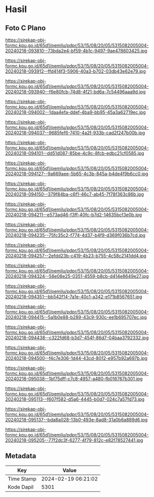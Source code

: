 # Hasil

## Foto C Plano

https://sirekap-obj-formc.kpu.go.id/65d1/pemilu/pdpr/53/15/08/20/05/5315082005004-20240218-093810--73bda2e4-bf59-4b1c-9497-9ae478603425.jpg

https://sirekap-obj-formc.kpu.go.id/65d1/pemilu/pdpr/53/15/08/20/05/5315082005004-20240218-093912--ffd414f3-5906-40a3-b702-03db43e62e79.jpg

https://sirekap-obj-formc.kpu.go.id/65d1/pemilu/pdpr/53/15/08/20/05/5315082005004-20240218-093940--f6e80fcb-74d8-4f21-bd6a-7c54496aaa9d.jpg

https://sirekap-obj-formc.kpu.go.id/65d1/pemilu/pdpr/53/15/08/20/05/5315082005004-20240218-094002--1daa4efa-ddef-4ba9-bb95-45a3a62719ec.jpg

https://sirekap-obj-formc.kpu.go.id/65d1/pemilu/pdpr/53/15/08/20/05/5315082005004-20240218-094037--9685fef6-7410-4a2f-933b-cad2f247b00b.jpg

https://sirekap-obj-formc.kpu.go.id/65d1/pemilu/pdpr/53/15/08/20/05/5315082005004-20240218-094101--dd51d087-85be-4c9c-8fcb-edbc21cf0585.jpg

https://sirekap-obj-formc.kpu.go.id/65d1/pemilu/pdpr/53/15/08/20/05/5315082005004-20240218-094127--9a669aee-5b65-4c3b-845a-b4de4f9b6cc0.jpg

https://sirekap-obj-formc.kpu.go.id/65d1/pemilu/pdpr/53/15/08/20/05/5315082005004-20240218-094150--379f84ba-c6f1-46c7-ab45-7f78f363c86b.jpg

https://sirekap-obj-formc.kpu.go.id/65d1/pemilu/pdpr/53/15/08/20/05/5315082005004-20240218-094211--e573ad46-f3ff-40fc-b7d2-14635bcf3e0b.jpg

https://sirekap-obj-formc.kpu.go.id/65d1/pemilu/pdpr/53/15/08/20/05/5315082005004-20240218-094235--75fc35c2-f774-4d37-b4f9-d369f036b7cd.jpg

https://sirekap-obj-formc.kpu.go.id/65d1/pemilu/pdpr/53/15/08/20/05/5315082005004-20240218-094257--2efdd23b-c419-4b23-b755-4c58c2141dd4.jpg

https://sirekap-obj-formc.kpu.go.id/65d1/pemilu/pdpr/53/15/08/20/05/5315082005004-20240218-094324--58e08e25-0351-4559-b8cb-d414e8649e27.jpg

https://sirekap-obj-formc.kpu.go.id/65d1/pemilu/pdpr/53/15/08/20/05/5315082005004-20240218-094351--bb542f14-7a1e-40c1-a342-e171b8567651.jpg

https://sirekap-obj-formc.kpu.go.id/65d1/pemilu/pdpr/53/15/08/20/05/5315082005004-20240218-094415--5a1b0e88-b289-43c9-930c-ee1b695707ec.jpg

https://sirekap-obj-formc.kpu.go.id/65d1/pemilu/pdpr/53/15/08/20/05/5315082005004-20240218-094438--c322fd68-b3d7-454f-86d7-04baa3792332.jpg

https://sirekap-obj-formc.kpu.go.id/65d1/pemilu/pdpr/53/15/08/20/05/5315082005004-20240218-094500--f4c7e306-1d44-43cd-8012-e957b92a697b.jpg

https://sirekap-obj-formc.kpu.go.id/65d1/pemilu/pdpr/53/15/08/20/05/5315082005004-20240218-095038--1bf75dff-c7c8-4957-a480-fb016767b301.jpg

https://sirekap-obj-formc.kpu.go.id/65d1/pemilu/pdpr/53/15/08/20/05/5315082005004-20240218-095113--f607f582-d5a6-4445-b0d7-024c7a57fd73.jpg

https://sirekap-obj-formc.kpu.go.id/65d1/pemilu/pdpr/53/15/08/20/05/5315082005004-20240218-095137--bda8a028-13b0-493e-8ad8-31a0b6a889d6.jpg

https://sirekap-obj-formc.kpu.go.id/65d1/pemilu/pdpr/53/15/08/20/05/5315082005004-20240218-095205--77f2dc3f-6277-4f79-812c-e82f78527441.jpg


## Metadata

| Key        | Value               |
| ---------- | ------------------- |
| Time Stamp | 2024-02-19 06:21:02 |
| Kode Dapil | 5301                |



